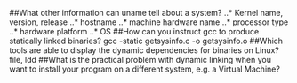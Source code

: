 ##What other information can uname tell about a system?
..* Kernel name, version, release
..* hostname
..* machine hardware name
..* processor type
..* hardware platform
..* OS
##How can you instruct gcc to produce statically linked binaries?
gcc -static getsysinfo.c -o getsysinfo.o
##Which tools are able to display the dynamic dependencies for binaries on Linux?
file, ldd
##What is the practical problem with dynamic linking when you want to install your program on a different system, e.g. a Virtual Machine?

